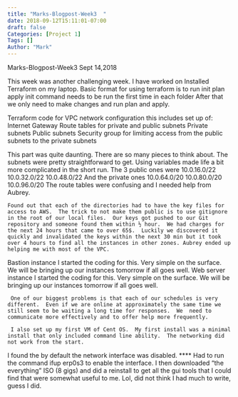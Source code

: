 ```yaml
---
title: "Marks-Blogpost-Week3  "
date: 2018-09-12T15:11:01-07:00
draft: false
Categories: [Project 1]
Tags: []
Author: "Mark"
---
```

Marks-Blogpost-Week3                                                      Sept 14,2018

This week was another challenging week.  I have worked on 
Installed Terraform on my laptop.
Basic format for using terraform is to run
   init
   plan
   apply
init command needs to be run the first time in each folder
After that we only need to make changes and run plan and apply.

Terraform code for 
   VPC network  configuration this includes set up of:
       Internet Gateway 
       Route tables for private and public subnets
       Private subnets
       Public subnets
       Security group for limiting access from the public subnets to the private subnets

This part was quite daunting.  There are so many pieces to think about.  The subnets were pretty straightforward to get.   Using variables made life a bit more complicated in the short run.  The 3 public ones were 
10.0.16.0/22
10.0.32.0/22
10.0.48.0/22
And the private ones
10.0.64.0/20
10.0.80.0/20
10.0.96.0/20
The route tables were confusing and I needed help from Aubrey.

    Found out that each of the directories had to have the key files for access to AWS.  The trick to not make them public is to use gitignore in the root of our local files.  Our keys got pushed to our Git repository and someone found them within ½ hour.  We had charges for the next 24 hours that came to over 65$.  Luckily we discovered it quickly and invalidated the keys within the next 30 min but it took over 4 hours to find all the instances in other zones. Aubrey ended up helping me with most of the VPC.

   Bastion instance
I started the coding for this.  Very simple on the surface.  We will be bringing up our instances tomorrow if all goes well.
   Web server instance
I started the coding for this.  Very simple on the surface.  We will be bringing up our instances tomorrow if all goes well.


     One of our biggest problems is that each of our schedules is very different.  Even if we are online at approximately the same time we still seem to be waiting a long time for responses.  We  need to communicate more effectively and to offer help more frequently. 

     I also set up my first VM of Cent OS.  My first install was a minimal install that only included command line ability.  The networking did not work from the start.
I found the by default the network interface was disabled. 
 **** Had to run the command
 ifup erp0s3 
to enable the interface.
I then downloaded “the everything” ISO (8 gigs) and did a reinstall to get all the gui tools that I could find that were somewhat useful to me. 
Lol, did not think I had much to write, guess I did.
